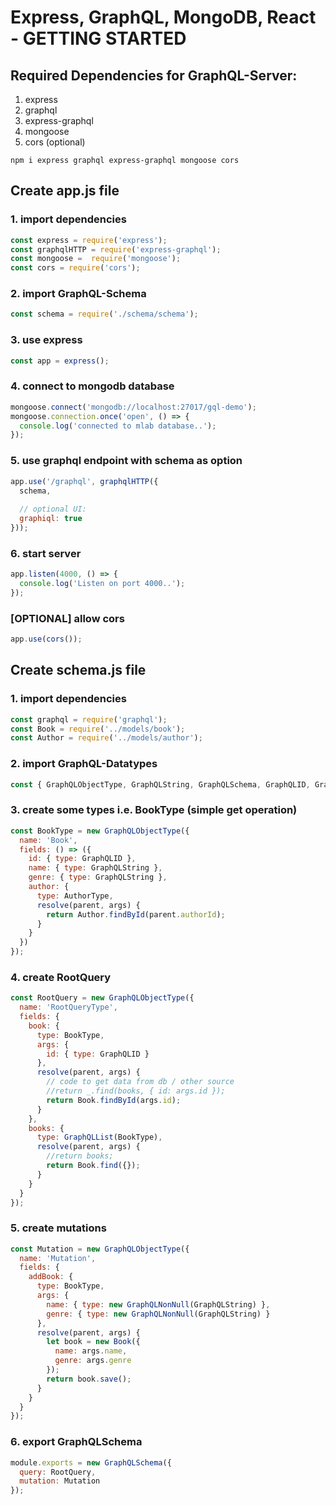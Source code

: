 # Express, GraphQL, MongoDB, React - GETTING STARTED

## Required Dependencies for GraphQL-Server:

1. express
2. graphql
3. express-graphql
4. mongoose
5. cors (optional)

```console
npm i express graphql express-graphql mongoose cors
```

## Create app.js file

### 1. import dependencies

```javascript
const express = require('express');
const graphqlHTTP = require('express-graphql');
const mongoose =  require('mongoose');
const cors = require('cors');
```

### 2. import GraphQL-Schema

```javascript
const schema = require('./schema/schema');
```

### 3. use express

```javascript
const app = express();
```

### 4. connect to mongodb database

```javascript
mongoose.connect('mongodb://localhost:27017/gql-demo');
mongoose.connection.once('open', () => {
  console.log('connected to mlab database..');
});
```

### 5. use graphql endpoint with schema as option

```javascript
app.use('/graphql', graphqlHTTP({
  schema,
  
  // optional UI:
  graphiql: true
}));
```

### 6. start server

```javascript
app.listen(4000, () => {
  console.log('Listen on port 4000..');
});
```

### [OPTIONAL] allow cors

```javascript
app.use(cors());
```

## Create schema.js file

### 1. import dependencies

```javascript
const graphql = require('graphql');
const Book = require('../models/book');
const Author = require('../models/author');
```

### 2. import GraphQL-Datatypes

```javascript
const { GraphQLObjectType, GraphQLString, GraphQLSchema, GraphQLID, GraphQLInt, GraphQLList, GraphQLNonNull } = graphql;
```

### 3. create some types i.e. BookType (simple get operation)

```javascript
const BookType = new GraphQLObjectType({
  name: 'Book',
  fields: () => ({
    id: { type: GraphQLID },
    name: { type: GraphQLString },
    genre: { type: GraphQLString },
    author: {
      type: AuthorType,
      resolve(parent, args) {
        return Author.findById(parent.authorId);
      }
    }
  })
});
```

### 4. create RootQuery

```javascript
const RootQuery = new GraphQLObjectType({
  name: 'RootQueryType',
  fields: {
    book: {
      type: BookType,
      args: {
        id: { type: GraphQLID }
      },
      resolve(parent, args) {
        // code to get data from db / other source
        //return _.find(books, { id: args.id });
        return Book.findById(args.id);
      }
    },
    books: {
      type: GraphQLList(BookType),
      resolve(parent, args) {
        //return books;
        return Book.find({});
      }
    }
  }
});
```

### 5. create mutations

```javascript
const Mutation = new GraphQLObjectType({
  name: 'Mutation',
  fields: {
    addBook: {
      type: BookType,
      args: {
        name: { type: new GraphQLNonNull(GraphQLString) },
        genre: { type: new GraphQLNonNull(GraphQLString) }
      },
      resolve(parent, args) {
        let book = new Book({
          name: args.name,
          genre: args.genre
        });
        return book.save();
      }
    }
  }
});
```

### 6. export GraphQLSchema

```javascript
module.exports = new GraphQLSchema({
  query: RootQuery,
  mutation: Mutation
});
```















